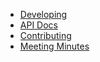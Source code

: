 - [Developing](/getting-started/developing.md)
- [API Docs](/api-docs/guide.md)
- [Contributing](/getting-started/contributing.md)
- [Meeting Minutes](/meetings/guide.md)
